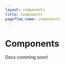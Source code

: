 ```yaml
---
layout: components
title: Components
pageflow_name: components
---
```


# Components

Docs comming soon!